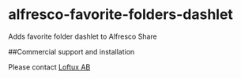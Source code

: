 # alfresco-favorite-folders-dashlet
Adds favorite folder dashlet to Alfresco Share


##Commercial support and installation

Please contact [Loftux AB](https://loftux.com/contact)
